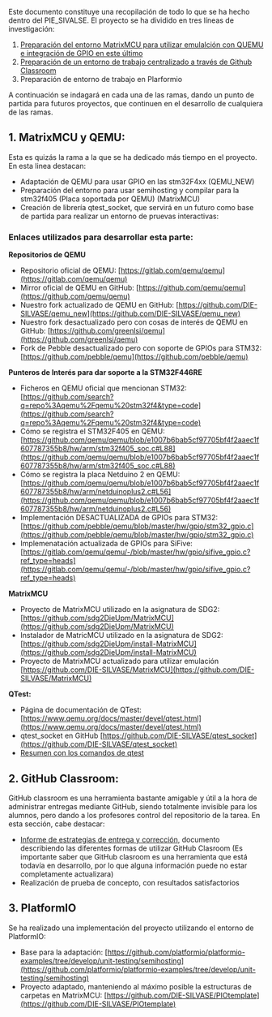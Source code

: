 Este documento constituye una recopilación de todo lo que se ha hecho dentro del PIE_SIVALSE. El proyecto se ha dividido en tres líneas de investigación:

1. [Preparación del entorno MatrixMCU para utilizar emulalción con QUEMU e integración de GPIO en este último](#1-matrixmcu-y-qemu)
2. [Preparación de un entorno de trabajo centralizado a través de Github Classroom](#2-github-classroom)
3. Preparación de entorno de trabajo en Plarformio

A continuación se indagará en cada una de las ramas, dando un punto de partida para futuros proyectos, que continuen en el desarrollo de cualquiera de las ramas.

## 1. MatrixMCU y QEMU:

Esta es quizás la rama a la que se ha dedicado más tiempo en el proyecto. En esta linea destacan:

- Adaptación de QEMU para usar GPIO en las stm32F4xx (QEMU_NEW)
- Preparación del entorno para usar semihosting y compilar para la stm32f405 (Placa soportada por QEMU) (MatrixMCU)
- Creación de librería qtest_socket, que servirá en un futuro como base de partida para realizar un entorno de pruevas interactivas:

### Enlaces utilizados para desarrollar esta parte:

**Repositorios de QEMU**

- Repositorio oficial de QEMU: [https://gitlab.com/qemu/qemu](https://gitlab.com/qemu/qemu) 
- Mirror oficial de QEMU en GitHub: [https://github.com/qemu/qemu](https://github.com/qemu/qemu)
- Nuestro fork actualizado de QEMU en GitHub: [https://github.com/DIE-SILVASE/qemu_new](https://github.com/DIE-SILVASE/qemu_new)
- Nuestro fork desactualizado pero con cosas de interés de QEMU en GitHub: [https://github.com/greenlsi/qemu](https://github.com/greenlsi/qemu)
- Fork de Pebble desactualizado pero con soporte de GPIOs para STM32: [https://github.com/pebble/qemu](https://github.com/pebble/qemu)

**Punteros de Interés para dar soporte a la STM32F446RE**

- Ficheros en QEMU oficial que mencionan STM32: [https://github.com/search?q=repo%3Aqemu%2Fqemu%20stm32f4&type=code](https://github.com/search?q=repo%3Aqemu%2Fqemu%20stm32f4&type=code)
- Cómo se registra el STM32F405 en QEMU: [https://github.com/qemu/qemu/blob/e1007b6bab5cf97705bf4f2aaec1f607787355b8/hw/arm/stm32f405_soc.c#L88](https://github.com/qemu/qemu/blob/e1007b6bab5cf97705bf4f2aaec1f607787355b8/hw/arm/stm32f405_soc.c#L88)
- Cómo se registra la placa Netduino 2 en QEMU: [https://github.com/qemu/qemu/blob/e1007b6bab5cf97705bf4f2aaec1f607787355b8/hw/arm/netduinoplus2.c#L56](https://github.com/qemu/qemu/blob/e1007b6bab5cf97705bf4f2aaec1f607787355b8/hw/arm/netduinoplus2.c#L56)
- Implementación DESACTUALIZADA de GPIOs para STM32: [https://github.com/pebble/qemu/blob/master/hw/gpio/stm32_gpio.c](https://github.com/pebble/qemu/blob/master/hw/gpio/stm32_gpio.c)
- Implemenatación actualizada de GPIOs para SiFive: [https://gitlab.com/qemu/qemu/-/blob/master/hw/gpio/sifive_gpio.c?ref_type=heads](https://gitlab.com/qemu/qemu/-/blob/master/hw/gpio/sifive_gpio.c?ref_type=heads)

**MatrixMCU**
 
- Proyecto de MatrixMCU utilizado en la asignatura de SDG2: [https://github.com/sdg2DieUpm/MatrixMCU](https://github.com/sdg2DieUpm/MatrixMCU)
- Instalador de MatricMCU utilizado en la asignatura de SDG2: [https://github.com/sdg2DieUpm/install-MatrixMCU](https://github.com/sdg2DieUpm/install-MatrixMCU)
- Proyecto de MatrixMCU actualizado para utilizar emulación [https://github.com/DIE-SILVASE/MatrixMCU](https://github.com/DIE-SILVASE/MatrixMCU)

**QTest:**

- Página de documentación de QTest: [https://www.qemu.org/docs/master/devel/qtest.html](https://www.qemu.org/docs/master/devel/qtest.html)
- qtest_socket en GitHub [https://github.com/DIE-SILVASE/qtest_socket](https://github.com/DIE-SILVASE/qtest_socket)
- [Resumen con los comandos de qtest](./comandos_qtest.md)

## 2. GitHub Classroom:

GitHub classroom es una herramienta bastante amigable y útil a la hora de administrar entregas mediante GitHub, siendo totalmente invisible para los alumnos, pero dando a los profesores control del repositorio de la tarea. En esta sección, cabe destacar:

- [Informe de estrategias de entrega y corrección](./Informe%20estategias%20de%20entrega%20y%20corrección.pdf), documento describiendo las diferentes formas de utilizar GitHub Clasroom (Es importante saber que GitHub clasroom es una herramienta que está todavía en desarrollo, por lo que alguna información puede no estar completamente actualizara)
- Realización de prueba de concepto, con resultados satisfactorios

## 3. PlatformIO

Se ha realizado una implementación del proyecto utilizando el entorno de PlatformIO:

- Base para la adaptación: [https://github.com/platformio/platformio-examples/tree/develop/unit-testing/semihosting](https://github.com/platformio/platformio-examples/tree/develop/unit-testing/semihosting)
- Proyecto adaptado, manteniendo al máximo posible la estructuras de carpetas en MatrixMCU: [https://github.com/DIE-SILVASE/PIOtemplate](https://github.com/DIE-SILVASE/PIOtemplate)
